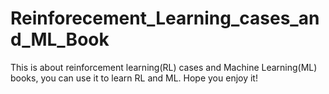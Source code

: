 # Reinforecement_Learning_cases_and_ML_Book
This is about reinforcement learning(RL) cases and Machine Learning(ML) books, you can use it to learn RL and ML. Hope you enjoy it!
